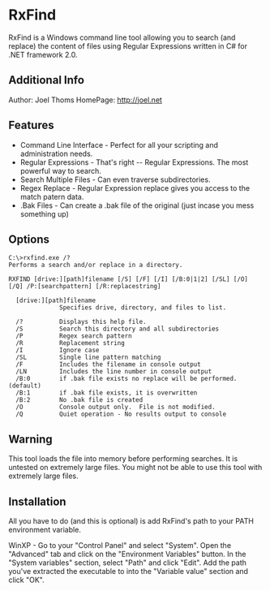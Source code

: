 # RxFind

RxFind is a Windows command line tool allowing you to search (and replace) the content of files using Regular Expressions written in C# for .NET framework 2.0.

## Additional Info
Author: Joel Thoms
HomePage: http://joel.net

## Features

- Command Line Interface - Perfect for all your scripting and administration needs.
- Regular Expressions - That's right -- Regular Expressions. The most powerful way to search.
- Search Multiple Files - Can even traverse subdirectories.
- Regex Replace - Regular Expression replace gives you access to the match patern data.
- .Bak Files - Can create a .bak file of the original (just incase you mess something up)

## Options
```
C:\>rxfind.exe /?
Performs a search and/or replace in a directory.

RXFIND [drive:][path]filename [/S] [/F] [/I] [/B:0|1|2] [/SL] [/O] [/Q] /P:[searchpattern] [/R:replacestring]

  [drive:][path]filename
              Specifies drive, directory, and files to list.

  /?          Displays this help file.
  /S          Search this directory and all subdirectories
  /P          Regex search pattern
  /R          Replacement string
  /I          Ignore case
  /SL         Single line pattern matching
  /F          Includes the filename in console output
  /LN         Includes the line number in console output
  /B:0        if .bak file exists no replace will be performed. (default)
  /B:1        if .bak file exists, it is overwritten
  /B:2        No .bak file is created
  /O          Console output only.  File is not modified.
  /Q          Quiet operation - No results output to console
```

## Warning
This tool loads the file into memory before performing searches. It is untested on extremely large files. You might not be able to use this tool with extremely large files.

## Installation
All you have to do (and this is optional) is add RxFind's path to your PATH environment variable.

WinXP - Go to your "Control Panel" and select "System". Open the "Advanced" tab and click on the "Environment Variables" button. In the "System variables" section, select "Path" and click "Edit". Add the path you've extracted the executable to into the "Variable value" section and click "OK".
